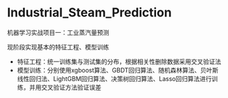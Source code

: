 # Industrial_Steam_Prediction
机器学习实战项目一：工业蒸汽量预测

现阶段实现基本的特征工程、模型训练
* 特征工程：统一训练集与测试集的分布，根据相关性删除数据采用交叉验证法
* 模型训练：分别使用xgboost算法、GBDT回归算法、随机森林算法、贝叶斯线性回归法、LightGBM回归算法、决策树回归算法、Lasso回归算法进行训练，并用交叉验证方法验证误差
